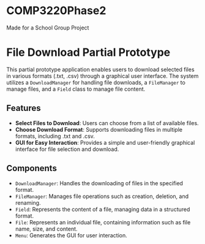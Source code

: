 # COMP3220Phase2
Made for a School Group Project


# File Download Partial Prototype

This partial prototype application enables users to download selected files in various formats (.txt, .csv) through a graphical user interface. 
The system utilizes a `DownloadManager` for handling file downloads, a `FileManager` to manage files, and a `Field` class to manage file content.

## Features

- **Select Files to Download**: Users can choose from a list of available files.
- **Choose Download Format**: Supports downloading files in multiple formats, including .txt and .csv.
- **GUI for Easy Interaction**: Provides a simple and user-friendly graphical interface for file selection and download.

## Components

- `DownloadManager`: Handles the downloading of files in the specified format.
- `FileManager`: Manages file operations such as creation, deletion, and renaming.
- `Field`: Represents the content of a file, managing data in a structured format.
- `File`: Represents an individual file, containing information such as file name, size, and content.
- `Menu`: Generates the GUI for user interaction.

